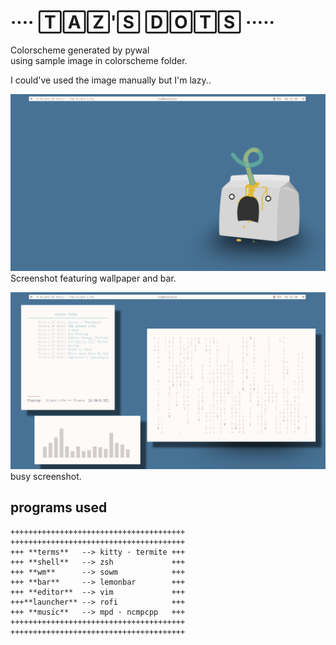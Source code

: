 # ···· 🅃🄰🅉'🅂 🄳🄾🅃🅂 ·····  
Colorscheme generated by pywal  
using sample image in colorscheme folder.  
  
I could've used the image manually but I'm lazy..  

![blank_screenshot](images/blank_screenshot.png)
Screenshot featuring wallpaper and bar.

![busy_screenshot](images/busy_screenshot.png)
busy screenshot.

## programs used

```
+++++++++++++++++++++++++++++++++++++++  
+++++++++++++++++++++++++++++++++++++++  
+++ **terms**   --> kitty · termite +++   
+++ **shell**   --> zsh             +++  
+++ **wm**      --> sowm            +++  
+++ **bar**     --> lemonbar        +++  
+++ **editor**  --> vim             +++  
+++**launcher** --> rofi            +++  
+++ **music**   --> mpd · ncmpcpp   +++  
+++++++++++++++++++++++++++++++++++++++  
+++++++++++++++++++++++++++++++++++++++  
```
